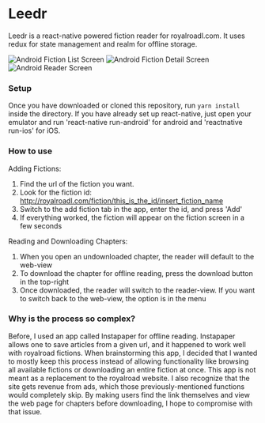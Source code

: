 # Leedr
Leedr is a react-native powered fiction reader for royalroadl.com.
It uses redux for state management and realm for offline storage.

![Android Fiction List Screen](http://imgur.com/9jJPweh.png) ![Android Fiction Detail Screen](http://imgur.com/KWtV8HT.png) ![Android Reader Screen](http://imgur.com/aAXwkz8.png)

### Setup

Once you have downloaded or cloned this repository, run `yarn install` inside the directory.
If you have already set up react-native, just open your emulator and run 'react-native run-android' for android and 'reactnative run-ios' for iOS.

### How to use

Adding Fictions:
1. Find the url of the fiction you want.
2. Look for the fiction id: http://royalroadl.com/fiction/this_is_the_id/insert_fiction_name
3. Switch to the add fiction tab in the app, enter the id, and press 'Add'
4. If everything worked, the fiction will appear on the fiction screen in a few seconds

Reading and Downloading Chapters:
1. When you open an undownloaded chapter, the reader will default to the web-view
2. To download the chapter for offline reading, press the download button in the top-right
3. Once downloaded, the reader will switch to the reader-view. If you want to switch back to the web-view, the option is in the menu

### Why is the process so complex?

Before, I used an app called Instapaper for offline reading. Instapaper allows one to save articles from a given url, and it happened to work well with royalroad fictions. When brainstorming this app, I decided that I wanted to mostly keep this process instead of allowing functionality like browsing all available fictions or downloading an entire fiction at once. This app is not meant as a replacement to the royalroad website. I also recognize that the site gets revenue from ads, which those previously-mentioned functions would completely skip. By making users find the link themselves and view the web page for chapters before downloading, I hope to compromise with that issue.
